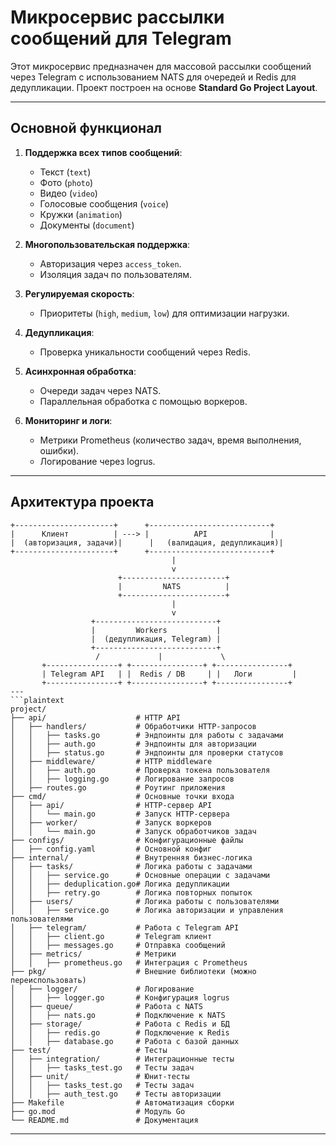 # Микросервис рассылки сообщений для Telegram

Этот микросервис предназначен для массовой рассылки сообщений через Telegram с использованием NATS для очередей и Redis для дедупликации. Проект построен на основе **Standard Go Project Layout**.

---

## Основной функционал

1. **Поддержка всех типов сообщений**:
   - Текст (`text`)
   - Фото (`photo`)
   - Видео (`video`)
   - Голосовые сообщения (`voice`)
   - Кружки (`animation`)
   - Документы (`document`)

2. **Многопользовательская поддержка**:
   - Авторизация через `access_token`.
   - Изоляция задач по пользователям.

3. **Регулируемая скорость**:
   - Приоритеты (`high`, `medium`, `low`) для оптимизации нагрузки.

4. **Дедупликация**:
   - Проверка уникальности сообщений через Redis.

5. **Асинхронная обработка**:
   - Очереди задач через NATS.
   - Параллельная обработка с помощью воркеров.

6. **Мониторинг и логи**:
   - Метрики Prometheus (количество задач, время выполнения, ошибки).
   - Логирование через logrus.

---

## Архитектура проекта

```plaintext
+----------------------+      +---------------------------+
|      Клиент          | ---> |          API              |
|  (авторизация, задачи)|      |   (валидация, дедупликация)|
+----------------------+      +---------------------------+
                                    |
                                    v
                        +-----------------------+
                        |         NATS          |
                        +-----------------------+
                                    |
                                    v
                  +---------------------------+
                  |         Workers           |
                  |  (дедупликация, Telegram) |
                  +---------------------------+
                   /             |             \
       +----------------+ +----------------+ +----------------+
       | Telegram API   | |  Redis / DB     | |   Логи         |
       +----------------+ +----------------+ +----------------+
---
```plaintext
project/
├── api/                    # HTTP API
│   ├── handlers/           # Обработчики HTTP-запросов
│   │   ├── tasks.go        # Эндпоинты для работы с задачами
│   │   ├── auth.go         # Эндпоинты для авторизации
│   │   ├── status.go       # Эндпоинты для проверки статусов
│   ├── middleware/         # HTTP middleware
│   │   ├── auth.go         # Проверка токена пользователя
│   │   ├── logging.go      # Логирование запросов
│   ├── routes.go           # Роутинг приложения
├── cmd/                    # Основные точки входа
│   ├── api/                # HTTP-сервер API
│   │   └── main.go         # Запуск HTTP-сервера
│   ├── worker/             # Запуск воркеров
│   │   └── main.go         # Запуск обработчиков задач
├── configs/                # Конфигурационные файлы
│   ├── config.yaml         # Основной конфиг
├── internal/               # Внутренняя бизнес-логика
│   ├── tasks/              # Логика работы с задачами
│   │   ├── service.go      # Основные операции с задачами
│   │   ├── deduplication.go# Логика дедупликации
│   │   ├── retry.go        # Логика повторных попыток
│   ├── users/              # Логика работы с пользователями
│   │   ├── service.go      # Логика авторизации и управления пользователями
│   ├── telegram/           # Работа с Telegram API
│   │   ├── client.go       # Telegram клиент
│   │   ├── messages.go     # Отправка сообщений
│   ├── metrics/            # Метрики
│   │   ├── prometheus.go   # Интеграция с Prometheus
├── pkg/                    # Внешние библиотеки (можно переиспользовать)
│   ├── logger/             # Логирование
│   │   ├── logger.go       # Конфигурация logrus
│   ├── queue/              # Работа с NATS
│   │   ├── nats.go         # Подключение к NATS
│   ├── storage/            # Работа с Redis и БД
│   │   ├── redis.go        # Подключение к Redis
│   │   ├── database.go     # Работа с базой данных
├── test/                   # Тесты
│   ├── integration/        # Интеграционные тесты
│   │   ├── tasks_test.go   # Тесты задач
│   ├── unit/               # Юнит-тесты
│   │   ├── tasks_test.go   # Тесты задач
│   │   ├── auth_test.go    # Тесты авторизации
├── Makefile                # Автоматизация сборки
├── go.mod                  # Модуль Go
└── README.md               # Документация
```
---